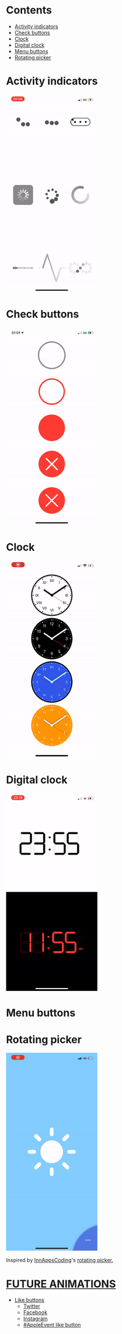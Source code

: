 # Contents
- [Activity indicators](#activity-indicators)
- [Check buttons](#check-buttons)
- [Clock](#clock)
- [Digital clock](#digital-clock)
- [Menu buttons](#menu-buttons)
- [Rotating picker](#rotating-picker)


# Activity indicators
<img src="gif/activityIndicators.gif" width="250"/>

# Check buttons
<img src="gif/checkButtons.gif" width="250"/>

# Clock
<img src="gif/clock.gif" width="250"/>

# Digital clock
<img src="gif/digitalClock.gif" width="250"/>

# Menu buttons

# Rotating picker
<img src="gif/rotatingPicker.gif" width="250"/>
<p>Inspired by <a href="https://www.instagram.com/innappscoding/">InnAppsCoding</a>'s <a href="https://www.instagram.com/p/CAm_qd1ALbE/?igshid=hhqkv5q8yplk">rotating picker.</p>


# FUTURE ANIMATIONS
- Like buttons
  - Twitter
  - Facebook
  - Instagram
  - #AppleEvent like button
  
